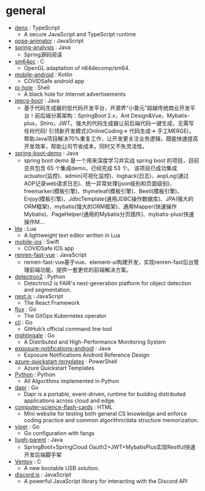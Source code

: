 # general
- [deno](https://github.com/denoland/deno) : TypeScript
  - A secure JavaScript and TypeScript runtime
- [pose-animator](https://github.com/yemount/pose-animator) : JavaScript
- [spring-analysis](https://github.com/seaswalker/spring-analysis) : Java
  - Spring源码阅读
- [sm64pc](https://github.com/sm64pc/sm64pc) : C
  - OpenGL adaptation of n64decomp/sm64.
- [mobile-android](https://github.com/AU-COVIDSafe/mobile-android) : Kotlin
  - COVIDSafe android app
- [pi-hole](https://github.com/pi-hole/pi-hole) : Shell
  - A black hole for Internet advertisements
- [jeecg-boot](https://github.com/zhangdaiscott/jeecg-boot) : Java
  - 基于代码生成器的低代码开发平台，开源界“小普元”超越传统商业开发平台！前后端分离架构：SpringBoot 2.x，Ant Design&Vue，Mybatis-plus，Shiro，JWT。强大的代码生成器让前后端代码一键生成，无需写任何代码! 引领新开发模式(OnlineCoding-> 代码生成-> 手工MERGE)，帮助Java项目解决70%重复工作，让开发更关注业务逻辑，既能快速提高开发效率，帮助公司节省成本，同时又不失灵活性。
- [spring-boot-demo](https://github.com/xkcoding/spring-boot-demo) : Java
  - spring boot demo 是一个用来深度学习并实战 spring boot 的项目，目前总共包含 65 个集成demo，已经完成 53 个。 该项目已成功集成 actuator(监控)、admin(可视化监控)、logback(日志)、aopLog(通过AOP记录web请求日志)、统一异常处理(json级别和页面级别)、freemarker(模板引擎)、thymeleaf(模板引擎)、Beetl(模板引擎)、Enjoy(模板引擎)、JdbcTemplate(通用JDBC操作数据库)、JPA(强大的ORM框架)、mybatis(强大的ORM框架)、通用Mapper(快速操作Mybatis)、PageHelper(通用的Mybatis分页插件)、mybatis-plus(快速操作M…
- [lite](https://github.com/rxi/lite) : Lua
  - A lightweight text editor written in Lua
- [mobile-ios](https://github.com/AU-COVIDSafe/mobile-ios) : Swift
  - COVIDSafe IOS app
- [renren-fast-vue](https://github.com/renrenio/renren-fast-vue) : JavaScript
  - renren-fast-vue基于vue、element-ui构建开发，实现renren-fast后台管理前端功能，提供一套更优的前端解决方案。
- [detectron2](https://github.com/facebookresearch/detectron2) : Python
  - Detectron2 is FAIR's next-generation platform for object detection and segmentation.
- [next.js](https://github.com/zeit/next.js) : JavaScript
  - The React Framework
- [flux](https://github.com/fluxcd/flux) : Go
  - The GitOps Kubernetes operator
- [cli](https://github.com/cli/cli) : Go
  - GitHub’s official command line tool
- [nightingale](https://github.com/didi/nightingale) : Go
  - A Distributed and High-Performance Monitoring System
- [exposure-notifications-android](https://github.com/google/exposure-notifications-android) : Java
  - Exposure Notifications Android Reference Design
- [azure-quickstart-templates](https://github.com/Azure/azure-quickstart-templates) : PowerShell
  - Azure Quickstart Templates
- [Python](https://github.com/TheAlgorithms/Python) : Python
  - All Algorithms implemented in Python
- [dapr](https://github.com/dapr/dapr) : Go
  - Dapr is a portable, event-driven, runtime for building distributed applications across cloud and edge.
- [computer-science-flash-cards](https://github.com/jwasham/computer-science-flash-cards) : HTML
  - Mini website for testing both general CS knowledge and enforce coding practice and common algorithm/data structure memorization.
- [viper](https://github.com/spf13/viper) : Go
  - Go configuration with fangs
- [liugh-parent](https://github.com/qq53182347/liugh-parent) : Java
  - SpringBoot+SpringCloud Oauth2+JWT+MybatisPlus实现Restful快速开发后端脚手架
- [Ventoy](https://github.com/ventoy/Ventoy) : C
  - A new bootable USB solution.
- [discord.js](https://github.com/discordjs/discord.js) : JavaScript
  - A powerful JavaScript library for interacting with the Discord API
